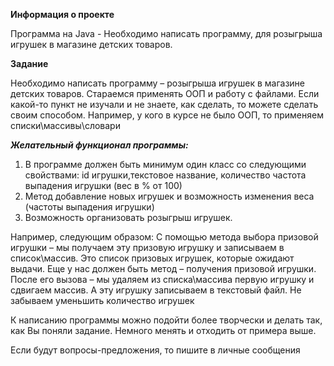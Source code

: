 **Информация о проекте**

Программа на Java - Необходимо написать программу, для розыгрыша игрушек в магазине детских товаров.

**Задание**

Необходимо написать программу – розыгрыша игрушек в магазине детских товаров.
Стараемся применять ООП и работу с файлами.
Если какой-то пункт не изучали и не знаете, как сделать, то можете сделать своим способом. 
Например, у кого в курсе не было ООП, то применяем списки\массивы\словари

***Желательный функционал программы:***
1) В программе должен быть минимум один класс со следующими свойствами:
id игрушки,текстовое название,
количество
частота выпадения игрушки (вес в % от 100)
2) Метод добавление новых игрушек и возможность изменения веса (частоты выпадения игрушки)
3) Возможность организовать розыгрыш игрушек.

Например, следующим образом:
С помощью метода выбора призовой игрушки – мы получаем эту призовую игрушку и записываем в список\массив.
Это список призовых игрушек, которые ожидают выдачи.
Еще у нас должен быть метод – получения призовой игрушки.
После его вызова – мы удаляем из списка\массива первую игрушку и сдвигаем массив. А эту игрушку записываем в текстовый файл.
Не забываем уменьшить количество игрушек

К написанию программы можно подойти более творчески и делать так, как Вы поняли задание. Немного менять и отходить от примера выше.

Если будут вопросы-предложения, то пишите в личные сообщения
